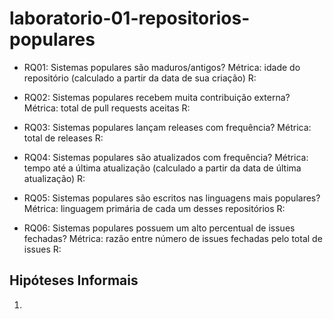 # laboratorio-01-repositorios-populares

- RQ01: Sistemas populares são maduros/antigos?
  Métrica: idade do repositório (calculado a partir da data de sua criação)
  R:

- RQ02: Sistemas populares recebem muita contribuição externa?
  Métrica: total de pull requests aceitas
  R:

- RQ03: Sistemas populares lançam releases com frequência?
  Métrica: total de releases
  R:

- RQ04: Sistemas populares são atualizados com frequência?
  Métrica: tempo até a última atualização (calculado a partir da data de última
  atualização)
  R:

- RQ05: Sistemas populares são escritos nas linguagens mais populares?
  Métrica: linguagem primária de cada um desses repositórios
  R:

- RQ06: Sistemas populares possuem um alto percentual de issues fechadas?
  Métrica: razão entre número de issues fechadas pelo total de issues
  R:

## Hipóteses Informais

1.
